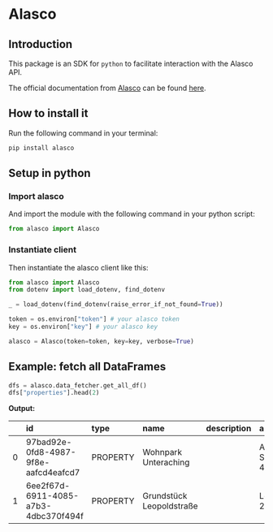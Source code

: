 # Alasco

## Introduction  

This package is an SDK for `python` to facilitate interaction with the Alasco API.

The official documentation from [Alasco](https://www.alasco.com/) can be found [here](https://developer.alasco.de/).

## How to install it

Run the following command in your terminal:
```bash
pip install alasco
```

## Setup in python

### Import alasco

And import the module with the following command in your python script:
```python
from alasco import Alasco
```

### Instantiate client

Then instantiate the alasco client like this:
```python
from alasco import Alasco
from dotenv import load_dotenv, find_dotenv

_ = load_dotenv(find_dotenv(raise_error_if_not_found=True))

token = os.environ["token"] # your alasco token
key = os.environ["key"] # your alasco key

alasco = Alasco(token=token, key=key, verbose=True)
```

## Example: fetch all DataFrames

```python
dfs = alasco.data_fetcher.get_all_df()
dfs["properties"].head(2)
```
**Output:**

|    | id                                   | type     | name                     | description   | address        |   zip_code | city         | country   | date_created                     | relationships.projects.links.related                                               |
|---:|:-------------------------------------|:---------|:-------------------------|:--------------|:---------------|-----------:|:-------------|:----------|:---------------------------------|:-----------------------------------------------------------------------------------|
|  0 | 97bad92e-0fd8-4987-9f8e-aafcd4eafcd7 | PROPERTY | Wohnpark Unteraching     |               | Am Sportpark 4 |      82008 | Unterhaching |           | 2022-09-19T12:15:55.539340+00:00 | https://api.alasco.de/v1/properties/97bad92e-0fd8-4987-9f8e-aafcd4eafcd7/projects/ |
|  1 | 6ee2f67d-6911-4085-a7b3-4dbc370f494f | PROPERTY | Grundstück Leopoldstraße |               | Leopoldstr. 21 |      80802 | München      |           | 2021-07-14T09:50:47.760738+00:00 | https://api.alasco.de/v1/properties/6ee2f67d-6911-4085-a7b3-4dbc370f494f/projects/ |
